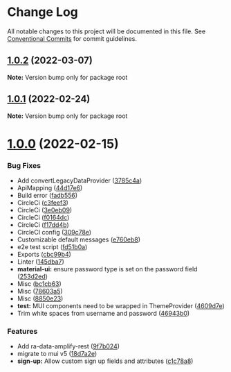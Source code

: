 # Change Log

All notable changes to this project will be documented in this file.
See [Conventional Commits](https://conventionalcommits.org) for commit guidelines.

## [1.0.2](https://github.com/hupe1980/amplify-material-ui/compare/v1.0.1...v1.0.2) (2022-03-07)

**Note:** Version bump only for package root





## [1.0.1](https://github.com/hupe1980/amplify-material-ui/compare/v1.0.0...v1.0.1) (2022-02-24)

**Note:** Version bump only for package root





# [1.0.0](https://github.com/hupe1980/amplify-material-ui/compare/v0.0.17...v1.0.0) (2022-02-15)


### Bug Fixes

* Add convertLegacyDataProvider ([3785c4a](https://github.com/hupe1980/amplify-material-ui/commit/3785c4a1908a573dd699d34f38c9b736eb6a4025))
* ApiMapping ([44d17e6](https://github.com/hupe1980/amplify-material-ui/commit/44d17e6bc3b9f3dc32617b4bf9ad3493bdce2b92))
* Build error ([fadb556](https://github.com/hupe1980/amplify-material-ui/commit/fadb556ac46e21823273cb8373f64b0b4da6f432))
* CircleCi ([c3feef3](https://github.com/hupe1980/amplify-material-ui/commit/c3feef38006e7f28a3d52aedc1da6bec307f1b8d))
* CircleCi ([3e0eb09](https://github.com/hupe1980/amplify-material-ui/commit/3e0eb0983745991c44838b2ec0757287f5840288))
* CircleCi ([f0164dc](https://github.com/hupe1980/amplify-material-ui/commit/f0164dcd0d013ef48692949ae456813287756379))
* CircleCi ([f17dd4b](https://github.com/hupe1980/amplify-material-ui/commit/f17dd4b84c088281fb5365e670a72a0782b61dc4))
* CircleCI config ([309c78e](https://github.com/hupe1980/amplify-material-ui/commit/309c78e2a8a7364cecac487e45a2f23d0532d6fb))
* Customizable default messages ([e760eb8](https://github.com/hupe1980/amplify-material-ui/commit/e760eb819498272ea64e7a828aaf62c267086eee))
* e2e test script ([fd51b0a](https://github.com/hupe1980/amplify-material-ui/commit/fd51b0a80e9145a83e944b8e84126c99f5d1a6ee))
* Exports ([cbc99b4](https://github.com/hupe1980/amplify-material-ui/commit/cbc99b4d01cfecbb0687636bc1e3fee3c7f98ae5))
* Linter ([145dba7](https://github.com/hupe1980/amplify-material-ui/commit/145dba72882cb90284cb772e779f3faec2654e04))
* **material-ui:** ensure password type is set on the password field ([253d2ed](https://github.com/hupe1980/amplify-material-ui/commit/253d2ed9b149870c839a1ab9d1fe1828a7374f12))
* Misc ([bc1cb63](https://github.com/hupe1980/amplify-material-ui/commit/bc1cb634ef69e77f937dcd0ced6aa4672e07d6c5))
* Misc ([78603a5](https://github.com/hupe1980/amplify-material-ui/commit/78603a50e43c661628ce39db2a07222bdd32539e))
* Misc ([8850e23](https://github.com/hupe1980/amplify-material-ui/commit/8850e233dfee90f530362a677ad3f47b1b6307d0))
* **test:** MUI components need to be wrapped in ThemeProvider ([4609d7e](https://github.com/hupe1980/amplify-material-ui/commit/4609d7e8cae10c06acec05ea955f0bd977681017))
* Trim white spaces from username and password ([46943b0](https://github.com/hupe1980/amplify-material-ui/commit/46943b048786e484775f1e9e07a2817b8a9d104f))


### Features

* Add ra-data-amplify-rest ([9f7b024](https://github.com/hupe1980/amplify-material-ui/commit/9f7b024f6467356f736226c14ba47713b4af3dea))
* migrate to mui v5 ([18d7a2e](https://github.com/hupe1980/amplify-material-ui/commit/18d7a2ea1c5ed5dc52e2d5d9992f7329c8138ccc))
* **sign-up:** Allow custom sign up fields and attributes ([c1c78a8](https://github.com/hupe1980/amplify-material-ui/commit/c1c78a8e08b031d92123940d98209678b6555c30))
